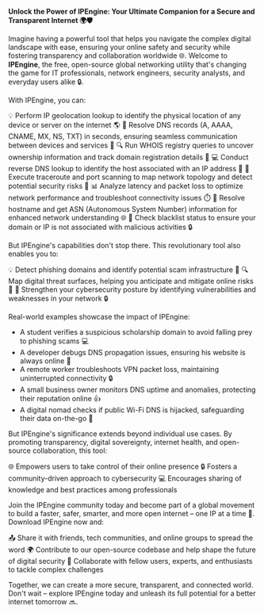 **Unlock the Power of IPEngine: Your Ultimate Companion for a Secure and Transparent Internet 🌍🛡️**

Imagine having a powerful tool that helps you navigate the complex digital landscape with ease, ensuring your online safety and security while fostering transparency and collaboration worldwide 🌐. Welcome to **IPEngine**, the free, open-source global networking utility that's changing the game for IT professionals, network engineers, security analysts, and everyday users alike 🔒.

With IPEngine, you can:

💡 Perform IP geolocation lookup to identify the physical location of any device or server on the internet 🌎
👀 Resolve DNS records (A, AAAA, CNAME, MX, NS, TXT) in seconds, ensuring seamless communication between devices and services 🔌
🔍 Run WHOIS registry queries to uncover ownership information and track domain registration details 👀
💻 Conduct reverse DNS lookup to identify the host associated with an IP address 🤖
📡 Execute traceroute and port scanning to map network topology and detect potential security risks 🔴
📊 Analyze latency and packet loss to optimize network performance and troubleshoot connectivity issues ⏱️
👥 Resolve hostname and get ASN (Autonomous System Number) information for enhanced network understanding 🌐
🚨 Check blacklist status to ensure your domain or IP is not associated with malicious activities 🔒

But IPEngine's capabilities don't stop there. This revolutionary tool also enables you to:

💡 Detect phishing domains and identify potential scam infrastructure 👀
🔍 Map digital threat surfaces, helping you anticipate and mitigate online risks 🚨
🤝 Strengthen your cybersecurity posture by identifying vulnerabilities and weaknesses in your network 🔒

Real-world examples showcase the impact of IPEngine:

* A student verifies a suspicious scholarship domain to avoid falling prey to phishing scams 💻
* A developer debugs DNS propagation issues, ensuring his website is always online 🚀
* A remote worker troubleshoots VPN packet loss, maintaining uninterrupted connectivity 🔒
* A small business owner monitors DNS uptime and anomalies, protecting their reputation online 👍
* A digital nomad checks if public Wi-Fi DNS is hijacked, safeguarding their data on-the-go 📡

But IPEngine's significance extends beyond individual use cases. By promoting transparency, digital sovereignty, internet health, and open-source collaboration, this tool:

🌐 Empowers users to take control of their online presence
🔒 Fosters a community-driven approach to cybersecurity
💻 Encourages sharing of knowledge and best practices among professionals

Join the IPEngine community today and become part of a global movement to build a faster, safer, smarter, and more open internet – one IP at a time 🚀. Download IPEngine now and:

📤 Share it with friends, tech communities, and online groups to spread the word
🌍 Contribute to our open-source codebase and help shape the future of digital security
👥 Collaborate with fellow users, experts, and enthusiasts to tackle complex challenges

Together, we can create a more secure, transparent, and connected world. Don't wait – explore IPEngine today and unleash its full potential for a better internet tomorrow 🔜.
